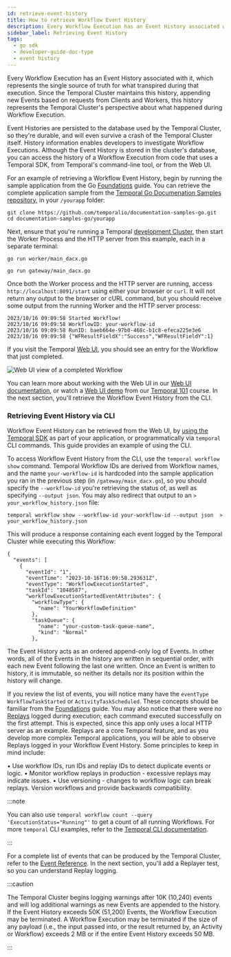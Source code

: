 ```yaml
---
id: retrieve-event-history
title: How to retrieve Workflow Event History
description: Every Workflow Execution has an Event History associated with it, which represents the single source of truth for what transpired during that execution. This section deals with retrieving Event Histories from your Temporal Cluster.
sidebar_label: Retrieving Event History
tags:
  - go sdk
  - developer-guide-doc-type
  - event history
---
```


Every Workflow Execution has an Event History associated with it, which represents the single source of truth for what transpired during that execution. Since the Temporal Cluster maintains this history, appending new Events based on requests from Clients and Workers, this history represents the Temporal Cluster's perspective about what happened during Workflow Execution.

Event Histories are persisted to the database used by the Temporal Cluster, so they're durable, and will even survive a crash of the Temporal Cluster itself. History information enables developers to investigate Workflow Executions. Although the Event History is stored in the cluster's database, you can access the history of a Workflow Execution from code that uses a Temporal SDK, from Temporal's command-line tool, or from the Web UI.

For an example of retrieving a Workflow Event History, begin by running the sample application from the Go [Foundations](https://docs.temporal.io/dev-guide/go/foundations) guide. You can retrieve the complete application sample from the [Temporal Go Documenation Samples repository](https://github.com/temporalio/documentation-samples-go/), in your `/yourapp` folder:

```shell
git clone https://github.com/temporalio/documentation-samples-go.git
cd documentation-samples-go/yourapp
```

Next, ensure that you're running a Temporal [development Cluster](https://docs.temporal.io/dev-guide/go/project-setup#choose-dev-cluster), then start the Worker Process and the HTTP server from this example, each in a separate terminal:

```shell
go run worker/main_dacx.go
```

```shell
go run gateway/main_dacx.go
```

Once both the Worker process and the HTTP server are running, access `http://localhost:8091/start` using either your browser or `curl`. It will not return any output to the browser or cURL command, but you should receive some output from the running Worker and the HTTP server process:

```output
2023/10/16 09:09:58 Started Workflow!
2023/10/16 09:09:58 WorkflowID: your-workflow-id
2023/10/16 09:09:58 RunID: baeb664e-97b0-468c-b1c8-efeca225e3e6
2023/10/16 09:09:58 {"WFResultFieldX":"Success","WFResultFieldY":1}
```

If you visit the Temporal [Web UI](http://localhost:8233/), you should see an entry for the Workflow that just completed.

![Web UI view of a completed Workflow](/img/webui-view-workflows.png)

You can learn more about working with the Web UI in our [Web UI documentation](https://docs.temporal.io/web-ui), or watch a [Web UI demo](https://www.youtube.com/watch?v=yS-XB2Wghxs) from our [Temporal 101](https://learn.temporal.io/courses/temporal_101/go) course. In the next section, you'll retrieve the Workflow Event History from the CLI.

### Retrieving Event History via CLI

Workflow Event History can be retrieved from the Web UI, by [using the Temporal SDK](https://docs.temporal.io/dev-guide/go/foundations#get-workflow-results) as part of your application, or programmatically via `temporal` CLI commands. This guide provides an example of using the CLI.

To access Workflow Event History from the CLI, use the `temporal workflow show` command. Temporal Workflow IDs are derived from Workflow names, and the name `your-workflow-id` is hardcoded into the sample application you ran in the previous step (in `/gateway/main_dacx.go`), so you should specify the `--workflow-id` you're retrieving the status of, as well as specifying `--output json`. You may also redirect that output to an `> your_workflow_history.json` file:

```shell
temporal workflow show --workflow-id your-workflow-id --output json  > your_workflow_history.json
```

This will produce a response containing each event logged by the Temporal Cluster while executing this Workflow:

```output
{
  "events": [
    {
      "eventId": "1",
      "eventTime": "2023-10-16T16:09:58.293631Z",
      "eventType": "WorkflowExecutionStarted",
      "taskId": "1048587",
      "workflowExecutionStartedEventAttributes": {
        "workflowType": {
          "name": "YourWorkflowDefinition"
        },
        "taskQueue": {
          "name": "your-custom-task-queue-name",
          "kind": "Normal"
        },
```

The Event History acts as an ordered append-only log of Events. In other words, all of the Events in the history are written in sequential order, with each new Event following the last one written. Once an Event is written to history, it is immutable, so neither its details nor its position within the history will change.

If you review the list of events, you will notice many have the `eventType` `WorkflowTaskStarted` or `ActivityTaskScheduled`. These concepts should be familiar from the [Foundations](https://docs.temporal.io/dev-guide/go/foundations) guide. You may also notice that there were no [Replays](https://docs.temporal.io/workflows#replays) logged during execution; each command executed successfully on the first attempt. This is expected, since this app only uses a local HTTP server as an example. Replays are a core Temporal feature, and as you develop more complex Temporal applications, you will be able to observe Replays logged in your Workflow Event History. Some principles to keep in mind include:

• Use workflow IDs, run IDs and replay IDs to detect duplicate events or logic.
• Monitor workflow replays in production - excessive replays may indicate issues.
• Use versioning - changes to workflow logic can break replays. Version workflows and provide backwards compatibility.

:::note

You can also use `temporal workflow count --query 'ExecutionStatus="Running"'` to get a count of all running Workflows. For more `temporal` CLI examples, refer to the [Temporal CLI documentation](https://docs.temporal.io/cli/).

:::

For a complete list of events that can be produced by the Temporal Cluster, refer to the [Event Reference](https://docs.temporal.io/references/events). In the next section, you'll add a Replayer test, so you can understand Replay logging. 

:::caution

The Temporal Cluster begins logging warnings after 10K (10,240) events and will log additional warnings as new Events are appended to the history. If the Event History exceeds 50K (51,200) Events, the Workflow Execution may be terminated. A Workflow Execution may be terminated if the size of any payload (i.e., the input passed into, or the result returned by, an Activity or Workflow) exceeds 2 MB or if the entire Event History exceeds 50 MB.

:::